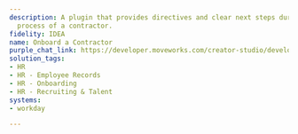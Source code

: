 ```yaml
---
description: A plugin that provides directives and clear next steps during the onboarding
  process of a contractor.
fidelity: IDEA
name: Onboard a Contractor
purple_chat_link: https://developer.moveworks.com/creator-studio/developer-tools/purple-chat?purple_chat_v1=%7B%22settings%22%3A%7B%22colorStyle%22%3A%22LIGHT%22%2C%22startTime%22%3A%2211%3A43+AM%22%2C%22defaultPerson%22%3A%22GWEN%22%2C%22editable%22%3Atrue%7D%2C%22messages%22%3A%5B%7B%22from%22%3A%22BOT%22%2C%22text%22%3A%22Welcome+to+the+Marketing+team%21+We%27re+glad+to+have+you+onboard.+Here%27s+a+quick+overview+of+resources+and+your+onboarding+plan%3A%22%7D%2C%7B%22from%22%3A%22BOT%22%2C%22text%22%3A%22Resources+and+Onboarding+Plan%3A%22%2C%22cards%22%3A%5B%7B%22title%22%3A%22Onboarding+Checklist%22%2C%22text%22%3A%22%3Cb%3E1.+Complete+HR+paperwork%3C%2Fb%3E+-+Ensure+all+HR+documents+are+filled+and+submitted.+%3Cbr%3E%3Cb%3E2.+Setup+your+work+environment%3C%2Fb%3E+-+Access+to+required+software+and+hardware.+%3Cbr%3E%3Cb%3E3.+Meet+the+team%3C%2Fb%3E+-+Introduction+meetings+with+key+team+members.+%3Cbr%3E%3Cb%3E4.+Training%3C%2Fb%3E+-+Complete+product+and+marketing+strategy+training.%22%7D%5D%7D%2C%7B%22from%22%3A%22USER%22%2C%22text%22%3A%22Got+it%2C+thanks+for+the+information%21%22%7D%5D%7D
solution_tags:
- HR
- HR - Employee Records
- HR - Onboarding
- HR - Recruiting & Talent
systems:
- workday

---
```

